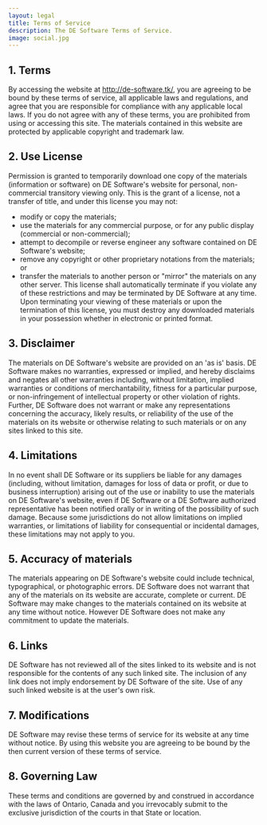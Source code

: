 ```yaml
---
layout: legal
title: Terms of Service
description: The DE Software Terms of Service.
image: social.jpg
---
```


## 1. Terms
By accessing the website at http://de-software.tk/, you are agreeing to be bound by these terms of service, all applicable laws and regulations, and agree that you are responsible for compliance with any applicable local laws. If you do not agree with any of these terms, you are prohibited from using or accessing this site. The materials contained in this website are protected by applicable copyright and trademark law.

## 2. Use License
Permission is granted to temporarily download one copy of the materials (information or software) on DE Software's website for personal, non-commercial transitory viewing only. This is the grant of a license, not a transfer of title, and under this license you may not:
- modify or copy the materials;
- use the materials for any commercial purpose, or for any public display (commercial or non-commercial);
- attempt to decompile or reverse engineer any software contained on DE Software's website;
- remove any copyright or other proprietary notations from the materials; or
- transfer the materials to another person or "mirror" the materials on any other server.
This license shall automatically terminate if you violate any of these restrictions and may be terminated by DE Software at any time. Upon terminating your viewing of these materials or upon the termination of this license, you must destroy any downloaded materials in your possession whether in electronic or printed format.

## 3. Disclaimer
The materials on DE Software's website are provided on an 'as is' basis. DE Software makes no warranties, expressed or implied, and hereby disclaims and negates all other warranties including, without limitation, implied warranties or conditions of merchantability, fitness for a particular purpose, or non-infringement of intellectual property or other violation of rights.
Further, DE Software does not warrant or make any representations concerning the accuracy, likely results, or reliability of the use of the materials on its website or otherwise relating to such materials or on any sites linked to this site.

## 4. Limitations
In no event shall DE Software or its suppliers be liable for any damages (including, without limitation, damages for loss of data or profit, or due to business interruption) arising out of the use or inability to use the materials on DE Software's website, even if DE Software or a DE Software authorized representative has been notified orally or in writing of the possibility of such damage. Because some jurisdictions do not allow limitations on implied warranties, or limitations of liability for consequential or incidental damages, these limitations may not apply to you.

## 5. Accuracy of materials
The materials appearing on DE Software's website could include technical, typographical, or photographic errors. DE Software does not warrant that any of the materials on its website are accurate, complete or current. DE Software may make changes to the materials contained on its website at any time without notice. However DE Software does not make any commitment to update the materials.

## 6. Links
DE Software has not reviewed all of the sites linked to its website and is not responsible for the contents of any such linked site. The inclusion of any link does not imply endorsement by DE Software of the site. Use of any such linked website is at the user's own risk.

## 7. Modifications
DE Software may revise these terms of service for its website at any time without notice. By using this website you are agreeing to be bound by the then current version of these terms of service.

## 8. Governing Law
These terms and conditions are governed by and construed in accordance with the laws of Ontario, Canada and you irrevocably submit to the exclusive jurisdiction of the courts in that State or location.
